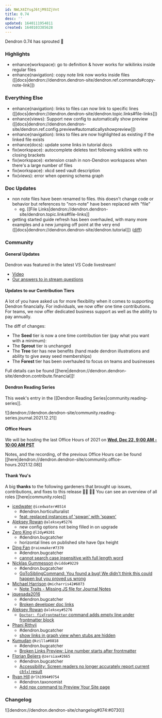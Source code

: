 ```yaml
---
id: NWLX4IYsgJ6tjM93ZjVnt
title: 0.74
desc: ''
updated: 1640111954811
created: 1640103385628
---
```


<!-- Replace frontmatter title-->

Dendron 0.74 has sprouted  🌱

### Highlights
- enhance(workspace): go to definition & hover works for wikilinks inside regular files
- enhance(navigation): copy note link now works inside files ([[docs|dendron://dendron.dendron-site/dendron.ref.commands#copy-note-link]])

### Everything Else
- enhance(navigation): links to files can now link to specific lines ([[docs|dendron://dendron.dendron-site/dendron.topic.links#file-links]])
- enhance(views): Support new config to automatically show preview  ([[docs|dendron://dendron.dendron-site/dendron.ref.config.preview#automaticallyshowpreview]])
- enhance(navigation): links to files are now highlighted as existing if the linked file exists
- enhance(docs): update some links in tutorial docs
- fix(workspace): autocomplete deletes text following wikilink with no closing brackets
- fix(workspace): extension crash in non-Dendron workspaces when there's a large number of files
- fix(workspace): xkcd seed vault description
- fix(views): error when opening schema graph

### Doc Updates
- non note files have been renamed to files. this doesn't change code or behavior but references to "non-note" have been replaced with "file"
    - eg.  [[File Links|dendron://dendron.dendron-site/dendron.topic.links#file-links]]
- getting started guide refresh has been overhauled, with many more examples and a new jumping off point at the very end ([[docs|dendron://dendron.dendron-site/dendron.tutorial]]) ([diff](https://github.com/dendronhq/dendron-site/pull/316/files))

### Community

#### General Updates

Dendron was featured in the latest VS Code livestream!
- [Video](https://youtu.be/dW6m4_O0qvQ)
- [Our answers to in stream questions](https://twitter.com/dendronhq/status/1471580139771334664)

#### Updates to our Contribution Tiers

A lot of you have asked us for more flexibility when it comes to supporting Dendron financially. 
For individuals, we now offer one time contributions. 
For teams, we now offer dedicated business support as well as the ability to pay annually. 

The diff of changes:
- The **Seed** tier is now a one time contribution tier (pay what you want with a minimum):
- The **Sprout** tier is unchanged
- The **Tree** tier has new benefits (hand made dendron illustrations and ability to give away seed memberships)
- The **Forest** tier has been overhauled to focus on teams and businesses

Full details can be found [[here|dendron://dendron.dendron-site/dendron.contribute.financial]]!

#### Dendron Reading Series

This week's entry in the [[Dendron Reading Series|community.reading-series]]. 

![[dendron://dendron.dendron-site/community.reading-series.journal.2021.12.21]]

#### Office Hours
We will be hosting the last Office Hours of 2021 on **[Wed, Dec 22, 9:00 AM - 10:00 AM PST](https://link.dendron.so/6cqo)**

Notes, and the recording, of the previous Office Hours can be found [[here|dendron://dendron.dendron-site/community.office-hours.2021.12.08]]

#### Thank You's

A big **thanks** to the following gardeners that brought up issues, contributions, and fixes to this release :man_farmer: :woman_farmer: 
You can see an overview of all roles [[here|community.roles]]

- [icedwater](https://github.com/icedwater) `@icedwater#8514`
  - #dendron.horticulturalist
  - [feat: replaced instances of 'spwan' with 'spawn'](https://github.com/dendronhq/dendron/pull/1792)
- [Aleksey Rowan](https://github.com/aleksey-rowan) `@aleksey#5276`
  - new config options not being filled in on upgrade
- [Zero King](https://github.com/l2dy) `@l2dy#9201`
  - #dendron.bugcatcher
  - horizontal lines on published site have 0px height
- [Ding Fan](https://github.com/Ding-Fan) `@rainmaker#7370`
  - #dendron.bugcatcher
  - [cannot search case insensitive with full length word](https://github.com/dendronhq/dendron/issues/1899)
- [Nicklas Gummesson](https://github.com/viddo) `@viddo#9229`
  - #dendron.bugcatcher
  - [GoToSiblingCommand: You found a bug! We didn't think this could happen but you proved us wrong](https://github.com/dendronhq/dendron/issues/1907)
- [Michael Harrison](https://github.com/micharris42) `@micharris42#6073`
  - [Note Traits - Missing JS file for Journal Notes](https://github.com/dendronhq/dendron/issues/1911)
- [jquesada2016](https://github.com/jquesada2016)
  - #dendron.bugcatcher
  - [Broken developer doc links](https://github.com/dendronhq/dendron/issues/1912)
- [Aleksey Rowan](https://github.com/aleksey-rowan) `@aleksey#5276`
  - [`Doctor: fixFrontmatter` command adds empty line under frontmatter block](https://github.com/dendronhq/dendron/issues/1919)
- [Phani Rithvij](https://github.com/phanirithvij)
  - #dendron.bugcatcher
  - [show links in graph view when stubs are hidden](https://github.com/dendronhq/dendron/issues/1921)
- [Kumudan](https://github.com/kzilla-git) `@kzilla#8818`
  - #dendron.bugcatcher
  - [Broken Links Preview: Line number starts after frontmatter](https://github.com/dendronhq/dendron/issues/1936)
- [Florian Beijers](https://github.com/zersiax) `@zersiax#2665`
  - #dendron.bugcatcher
  - [Accessibility: Screen readers no longer accurately report current ctrl+l result](https://github.com/dendronhq/dendron/issues/1940)
- [Ryan Hill](https://github.com/rlh1994) `@rlh1994#9754`
  - #dendron.taxonomist
  - [Add npx command to Preview Your Site page](https://github.com/dendronhq/dendron-site/pull/320)


### Changelog
![[dendron://dendron.dendron-site/changelog#074:#0730]]

